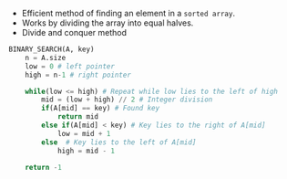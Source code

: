 - Efficient method of finding an element in a `sorted array`.
- Works by dividing the array into equal halves. 
- Divide and conquer method

``` python
BINARY_SEARCH(A, key)
	n = A.size
	low = 0 # left pointer
	high = n-1 # right pointer

	while(low <= high) # Repeat while low lies to the left of high
		mid = (low + high) // 2 # Integer division
		if(A[mid] == key) # Found key
			return mid
		else if(A[mid] < key) # Key lies to the right of A[mid]
			low = mid + 1
		else  # Key lies to the left of A[mid]
			high = mid - 1

	return -1
```